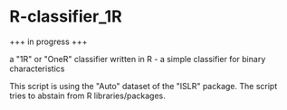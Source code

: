 # R-classifier_1R

+++ in progress +++

a "1R" or "OneR" classifier written in R - a simple classifier for binary characteristics

This script is using the "Auto" dataset of the "ISLR" package.
The script tries to abstain from R libraries/packages.
